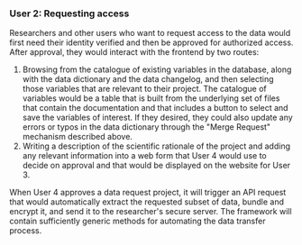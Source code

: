 ### User 2: Requesting access

Researchers and other users who want to request access to the data would
first need their identity verified and then be approved for authorized
access. After approval, they would interact with the frontend by two
routes:

1.  Browsing from the catalogue of existing variables in the database,
    along with the data dictionary and the data changelog, and then
    selecting those variables that are relevant to their project. The
    catalogue of variables would be a table that is built from the
    underlying set of files that contain the documentation and that
    includes a button to select and save the variables of interest. If
    they desired, they could also update any errors or typos in the data
    dictionary through the "Merge Request" mechanism described above.
2.  Writing a description of the scientific rationale of the project and
    adding any relevant information into a web form that User 4 would
    use to decide on approval and that would be displayed on the website
    for User 3.

When User 4 approves a data request project, it will trigger an API
request that would automatically extract the requested subset of data,
bundle and encrypt it, and send it to the researcher's secure server.
The framework will contain sufficiently generic methods for automating
the data transfer process.
